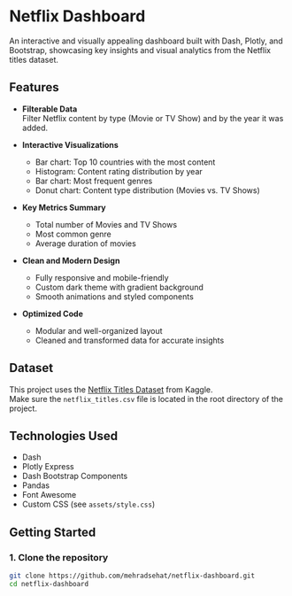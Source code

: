 # Netflix Dashboard

An interactive and visually appealing dashboard built with Dash, Plotly, and Bootstrap, showcasing key insights and visual analytics from the Netflix titles dataset.

## Features

- **Filterable Data**  
  Filter Netflix content by type (Movie or TV Show) and by the year it was added.

- **Interactive Visualizations**
  - Bar chart: Top 10 countries with the most content
  - Histogram: Content rating distribution by year
  - Bar chart: Most frequent genres
  - Donut chart: Content type distribution (Movies vs. TV Shows)

- **Key Metrics Summary**
  - Total number of Movies and TV Shows
  - Most common genre
  - Average duration of movies

- **Clean and Modern Design**
  - Fully responsive and mobile-friendly
  - Custom dark theme with gradient background
  - Smooth animations and styled components

- **Optimized Code**
  - Modular and well-organized layout
  - Cleaned and transformed data for accurate insights

## Dataset

This project uses the [Netflix Titles Dataset](https://www.kaggle.com/datasets/shivamb/netflix-shows) from Kaggle.  
Make sure the `netflix_titles.csv` file is located in the root directory of the project.

## Technologies Used

- Dash  
- Plotly Express  
- Dash Bootstrap Components  
- Pandas  
- Font Awesome  
- Custom CSS (see `assets/style.css`)

## Getting Started

### 1. Clone the repository

```bash
git clone https://github.com/mehradsehat/netflix-dashboard.git
cd netflix-dashboard


